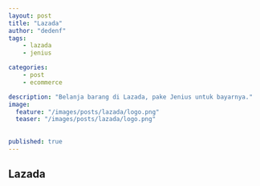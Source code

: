 ```yaml
---
layout: post
title: "Lazada"
author: "dedenf"
tags:
    - lazada
    - jenius

categories:
    - post
    - ecommerce

description: "Belanja barang di Lazada, pake Jenius untuk bayarnya."
image:
  feature: "/images/posts/lazada/logo.png"
  teaser: "/images/posts/lazada/logo.png"
  
  
published: true
---
```


## Lazada